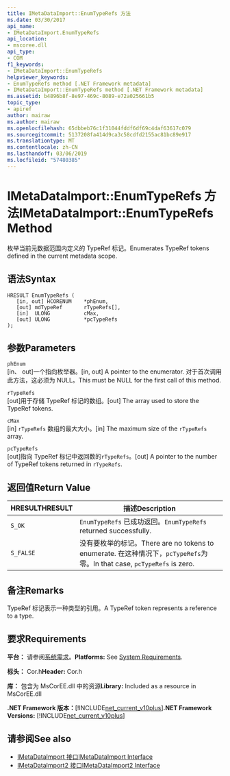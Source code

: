 ```yaml
---
title: IMetaDataImport::EnumTypeRefs 方法
ms.date: 03/30/2017
api_name:
- IMetaDataImport.EnumTypeRefs
api_location:
- mscoree.dll
api_type:
- COM
f1_keywords:
- IMetaDataImport::EnumTypeRefs
helpviewer_keywords:
- EnumTypeRefs method [.NET Framework metadata]
- IMetaDataImport::EnumTypeRefs method [.NET Framework metadata]
ms.assetid: b4896b8f-8e97-469c-8089-e72a025661b5
topic_type:
- apiref
author: mairaw
ms.author: mairaw
ms.openlocfilehash: 65dbbeb76c1f31044fddf6df69c4daf63617c079
ms.sourcegitcommit: 5137208fa414d9ca3c58cdfd2155ac81bc89e917
ms.translationtype: MT
ms.contentlocale: zh-CN
ms.lasthandoff: 03/06/2019
ms.locfileid: "57480385"
---
```

# <a name="imetadataimportenumtyperefs-method"></a><span data-ttu-id="f39c9-102">IMetaDataImport::EnumTypeRefs 方法</span><span class="sxs-lookup"><span data-stu-id="f39c9-102">IMetaDataImport::EnumTypeRefs Method</span></span>
<span data-ttu-id="f39c9-103">枚举当前元数据范围内定义的 TypeRef 标记。</span><span class="sxs-lookup"><span data-stu-id="f39c9-103">Enumerates TypeRef tokens defined in the current metadata scope.</span></span>  
  
## <a name="syntax"></a><span data-ttu-id="f39c9-104">语法</span><span class="sxs-lookup"><span data-stu-id="f39c9-104">Syntax</span></span>  
  
```  
HRESULT EnumTypeRefs (  
   [in, out] HCORENUM    *phEnum,   
   [out] mdTypeRef       rTypeRefs[],  
   [in]  ULONG           cMax,   
   [out] ULONG           *pcTypeRefs  
);  
```  
  
## <a name="parameters"></a><span data-ttu-id="f39c9-105">参数</span><span class="sxs-lookup"><span data-stu-id="f39c9-105">Parameters</span></span>  
 `phEnum`  
 <span data-ttu-id="f39c9-106">[in、 out]一个指向枚举器。</span><span class="sxs-lookup"><span data-stu-id="f39c9-106">[in, out] A pointer to the enumerator.</span></span> <span data-ttu-id="f39c9-107">对于首次调用此方法，这必须为 NULL。</span><span class="sxs-lookup"><span data-stu-id="f39c9-107">This must be NULL for the first call of this method.</span></span>  
  
 `rTypeRefs`  
 <span data-ttu-id="f39c9-108">[out]用于存储 TypeRef 标记的数组。</span><span class="sxs-lookup"><span data-stu-id="f39c9-108">[out] The array used to store the TypeRef tokens.</span></span>  
  
 `cMax`  
 <span data-ttu-id="f39c9-109">[in] `rTypeRefs` 数组的最大大小。</span><span class="sxs-lookup"><span data-stu-id="f39c9-109">[in] The maximum size of the `rTypeRefs` array.</span></span>  
  
 `pcTypeRefs`  
 <span data-ttu-id="f39c9-110">[out]指向 TypeRef 标记中返回数的`rTypeRefs`。</span><span class="sxs-lookup"><span data-stu-id="f39c9-110">[out] A pointer to the number of TypeRef tokens returned in `rTypeRefs`.</span></span>  
  
## <a name="return-value"></a><span data-ttu-id="f39c9-111">返回值</span><span class="sxs-lookup"><span data-stu-id="f39c9-111">Return Value</span></span>  
  
|<span data-ttu-id="f39c9-112">HRESULT</span><span class="sxs-lookup"><span data-stu-id="f39c9-112">HRESULT</span></span>|<span data-ttu-id="f39c9-113">描述</span><span class="sxs-lookup"><span data-stu-id="f39c9-113">Description</span></span>|  
|-------------|-----------------|  
|`S_OK`|<span data-ttu-id="f39c9-114">`EnumTypeRefs` 已成功返回。</span><span class="sxs-lookup"><span data-stu-id="f39c9-114">`EnumTypeRefs` returned successfully.</span></span>|  
|`S_FALSE`|<span data-ttu-id="f39c9-115">没有要枚举的标记。</span><span class="sxs-lookup"><span data-stu-id="f39c9-115">There are no tokens to enumerate.</span></span> <span data-ttu-id="f39c9-116">在这种情况下，`pcTypeRefs`为零。</span><span class="sxs-lookup"><span data-stu-id="f39c9-116">In that case, `pcTypeRefs` is zero.</span></span>|  
  
## <a name="remarks"></a><span data-ttu-id="f39c9-117">备注</span><span class="sxs-lookup"><span data-stu-id="f39c9-117">Remarks</span></span>  
 <span data-ttu-id="f39c9-118">TypeRef 标记表示一种类型的引用。</span><span class="sxs-lookup"><span data-stu-id="f39c9-118">A TypeRef token represents a reference to a type.</span></span>  
  
## <a name="requirements"></a><span data-ttu-id="f39c9-119">要求</span><span class="sxs-lookup"><span data-stu-id="f39c9-119">Requirements</span></span>  
 <span data-ttu-id="f39c9-120">**平台：** 请参阅[系统需求](../../../../docs/framework/get-started/system-requirements.md)。</span><span class="sxs-lookup"><span data-stu-id="f39c9-120">**Platforms:** See [System Requirements](../../../../docs/framework/get-started/system-requirements.md).</span></span>  
  
 <span data-ttu-id="f39c9-121">**标头：** Cor.h</span><span class="sxs-lookup"><span data-stu-id="f39c9-121">**Header:** Cor.h</span></span>  
  
 <span data-ttu-id="f39c9-122">**库：** 包含为 MsCorEE.dll 中的资源</span><span class="sxs-lookup"><span data-stu-id="f39c9-122">**Library:** Included as a resource in MsCorEE.dll</span></span>  
  
 <span data-ttu-id="f39c9-123">**.NET Framework 版本：**[!INCLUDE[net_current_v10plus](../../../../includes/net-current-v10plus-md.md)]</span><span class="sxs-lookup"><span data-stu-id="f39c9-123">**.NET Framework Versions:** [!INCLUDE[net_current_v10plus](../../../../includes/net-current-v10plus-md.md)]</span></span>  
  
## <a name="see-also"></a><span data-ttu-id="f39c9-124">请参阅</span><span class="sxs-lookup"><span data-stu-id="f39c9-124">See also</span></span>
- [<span data-ttu-id="f39c9-125">IMetaDataImport 接口</span><span class="sxs-lookup"><span data-stu-id="f39c9-125">IMetaDataImport Interface</span></span>](../../../../docs/framework/unmanaged-api/metadata/imetadataimport-interface.md)
- [<span data-ttu-id="f39c9-126">IMetaDataImport2 接口</span><span class="sxs-lookup"><span data-stu-id="f39c9-126">IMetaDataImport2 Interface</span></span>](../../../../docs/framework/unmanaged-api/metadata/imetadataimport2-interface.md)
